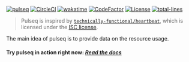 [![pulseq](https://raw.githubusercontent.com/d1snin-dev/pulseq/master/pulseq/src/main/resources/static/pulseq.png)](https://pq.d1s.uno/)
[![CircleCI](https://circleci.com/gh/d1snin-dev/pulseq/tree/master.svg?style=shield)](https://circleci.com/gh/d1snin-dev/pulseq/tree/master)
[![wakatime](https://wakatime.com/badge/user/e4446807-0aa6-4ba9-92ea-2a7632bc44c9/project/46213356-3912-4014-96a6-4aa34d768a68.svg)](https://github.com/d1snin-dev/pulseq)
[![CodeFactor](https://www.codefactor.io/repository/github/d1snin-dev/pulseq/badge)](https://www.codefactor.io/repository/github/d1snin-dev/pulseq)
[![License](https://img.shields.io/badge/License-BSD%203--Clause-blue.svg)](https://opensource.org/licenses/BSD-3-Clause)
[![total-lines](https://img.shields.io/tokei/lines/github/d1snin-dev/pulseq?color=orange)](https://github.com/d1snin-dev/pulseq)
<!-- [![pulseq-last-beat](https://pq.d1s.uno/api/badge/last-beat)](https://pq.d1s.uno/)
[![pulseq-last-beat-time](https://pq.d1s.uno/api/badge/last-beat-time)](https://pq.d1s.uno/) -->

> Pulseq is inspired by [`technically-functional/heartbeat`](https://github.com/technically-functional/heartbeat), which is licensed under the [ISC license](https://github.com/technically-functional/heartbeat/blob/master/LICENSE.md).

The main idea of pulseq is to provide data on the resource usage.

#### Try pulseq in action right now: [***Read the docs***](https://github.com/d1snin-dev/pulseq/wiki)

